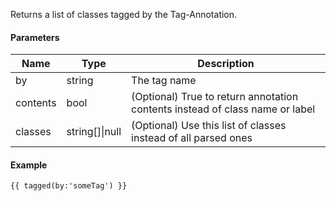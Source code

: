 Returns a list of classes tagged by the Tag-Annotation.

#### Parameters

| Name | Type | Description
| ---- | ---- | -----------
| by | string | The tag name
| contents | bool | (Optional) True to return annotation contents instead of class name or label
| classes | string[]\|null | (Optional) Use this list of classes instead of all parsed ones

#### Example

```
{{ tagged(by:'someTag') }}
```